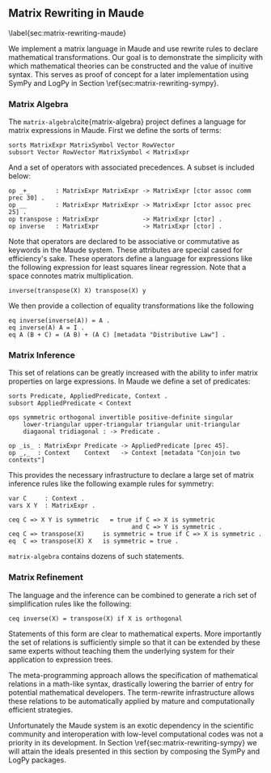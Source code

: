 
Matrix Rewriting in Maude
-------------------------

\label{sec:matrix-rewriting-maude}

We implement a matrix language in Maude and use rewrite rules to declare mathematical transformations.  Our goal is to demonstrate the simplicity with which mathematical theories can be constructed and the value of inuitive syntax.  This serves as proof of concept for a later implementation using SymPy and LogPy in Section \ref{sec:matrix-rewriting-sympy}.

### Matrix Algebra

The `matrix-algebra`\cite{matrix-algebra} project defines a language for matrix expressions in Maude.  First we define the sorts of terms:

    sorts MatrixExpr MatrixSymbol Vector RowVector
    subsort Vector RowVector MatrixSymbol < MatrixExpr

And a set of operators with associated precedences.  A subset is included below:

    op _+_       : MatrixExpr MatrixExpr -> MatrixExpr [ctor assoc comm prec 30] .
    op __        : MatrixExpr MatrixExpr -> MatrixExpr [ctor assoc prec 25] .
    op transpose : MatrixExpr            -> MatrixExpr [ctor] .
    op inverse   : MatrixExpr            -> MatrixExpr [ctor] .

Note that operators are declared to be associative or commutative as keywords in the Maude system.  These attributes are special cased for efficiency's sake.  These operators define a language for expressions like the following expression for least squares linear regression.  Note that a space connotes matrix multiplication.

    inverse(transpose(X) X) transpose(X) y

We then provide a collection of equality transformations like the following
    
    eq inverse(inverse(A)) = A .    
    eq inverse(A) A = I .           
    eq A (B + C) = (A B) + (A C) [metadata "Distributive Law"] . 

### Matrix Inference

This set of relations can be greatly increased with the ability to infer matrix properties on large expressions.  In Maude we define a set of predicates:

    sorts Predicate, AppliedPredicate, Context .
    subsort AppliedPredicate < Context

    ops symmetric orthogonal invertible positive-definite singular 
        lower-triangular upper-triangular triangular unit-triangular 
        diagaonal tridiagonal : -> Predicate .

    op _is_ : MatrixExpr Predicate -> AppliedPredicate [prec 45].
    op _,_  : Context    Context   -> Context [metadata "Conjoin two contexts"]

This provides the necessary infrastructure to declare a large set of matrix inference rules like the following example rules for symmetry:

    var C     : Context .
    vars X Y  : MatrixExpr .

    ceq C => X Y is symmetric   = true if C => X is symmetric
                                      and C => Y is symmetric .
    ceq C => transpose(X)     is symmetric = true if C => X is symmetric .
    eq  C => transpose(X) X   is symmetric = true .

`matrix-algebra` contains dozens of such statements.

### Matrix Refinement

The language and the inference can be combined to generate a rich set of simplification rules like the following:

    ceq inverse(X) = transpose(X) if X is orthogonal

Statements of this form are clear to mathematical experts.  More importantly the set of relations is sufficiently simple so that it can be extended by these same experts without teaching them the underlying system for their application to expression trees.

The meta-programming approach allows the specification of mathematical relations in a math-like syntax, drastically lowering the barrier of entry for potential mathematical developers.  The term-rewrite infrastructure allows these relations to be automatically applied by mature and computationally efficient strategies.

Unfortunately the Maude system is an exotic dependency in the scientific community and interoperation with low-level computational codes was not a priority in its development.  In Section \ref{sec:matrix-rewriting-sympy} we will attain the ideals presented in this section by composing the SymPy and LogPy packages.


